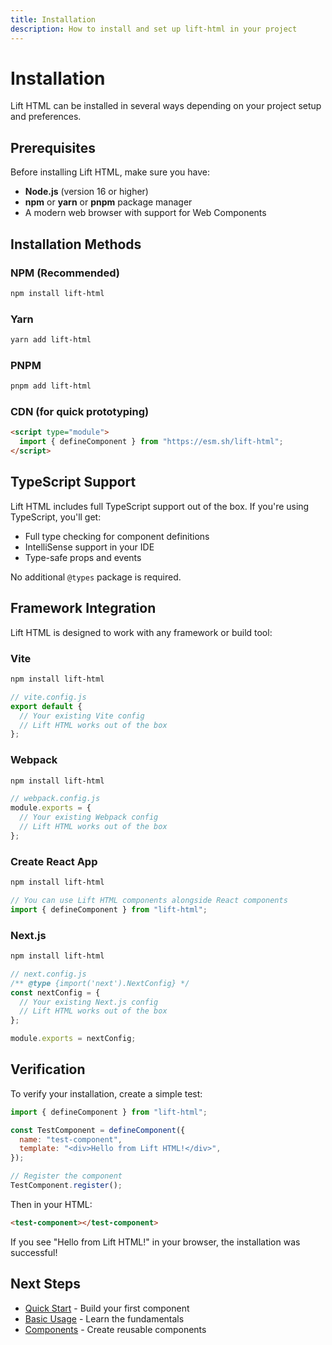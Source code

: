 ```yaml
---
title: Installation
description: How to install and set up lift-html in your project
---
```


# Installation

Lift HTML can be installed in several ways depending on your project setup and
preferences.

## Prerequisites

Before installing Lift HTML, make sure you have:

- **Node.js** (version 16 or higher)
- **npm** or **yarn** or **pnpm** package manager
- A modern web browser with support for Web Components

## Installation Methods

### NPM (Recommended)

```bash
npm install lift-html
```

### Yarn

```bash
yarn add lift-html
```

### PNPM

```bash
pnpm add lift-html
```

### CDN (for quick prototyping)

```html
<script type="module">
  import { defineComponent } from "https://esm.sh/lift-html";
</script>
```

## TypeScript Support

Lift HTML includes full TypeScript support out of the box. If you're using
TypeScript, you'll get:

- Full type checking for component definitions
- IntelliSense support in your IDE
- Type-safe props and events

No additional `@types` package is required.

## Framework Integration

Lift HTML is designed to work with any framework or build tool:

### Vite

```bash
npm install lift-html
```

```javascript
// vite.config.js
export default {
  // Your existing Vite config
  // Lift HTML works out of the box
};
```

### Webpack

```bash
npm install lift-html
```

```javascript
// webpack.config.js
module.exports = {
  // Your existing Webpack config
  // Lift HTML works out of the box
};
```

### Create React App

```bash
npm install lift-html
```

```javascript
// You can use Lift HTML components alongside React components
import { defineComponent } from "lift-html";
```

### Next.js

```bash
npm install lift-html
```

```javascript
// next.config.js
/** @type {import('next').NextConfig} */
const nextConfig = {
  // Your existing Next.js config
  // Lift HTML works out of the box
};

module.exports = nextConfig;
```

## Verification

To verify your installation, create a simple test:

```javascript
import { defineComponent } from "lift-html";

const TestComponent = defineComponent({
  name: "test-component",
  template: "<div>Hello from Lift HTML!</div>",
});

// Register the component
TestComponent.register();
```

Then in your HTML:

```html
<test-component></test-component>
```

If you see "Hello from Lift HTML!" in your browser, the installation was
successful!

## Next Steps

- [Quick Start](/getting-started/quick-start/) - Build your first component
- [Basic Usage](/guides/basic-usage/) - Learn the fundamentals
- [Components](/guides/components/) - Create reusable components
